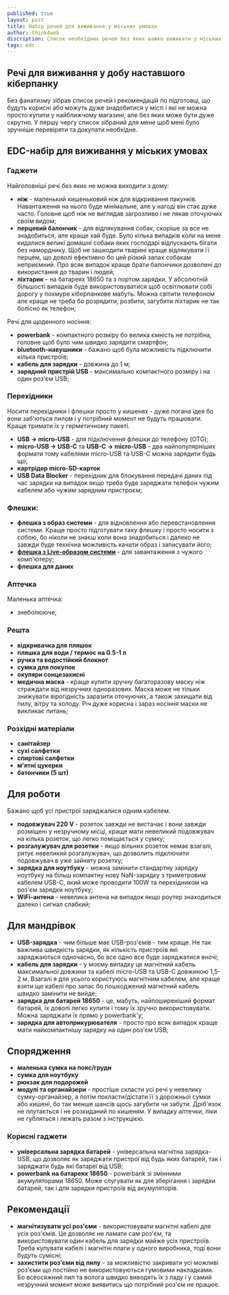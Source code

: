 ```yaml
---
published: true
layout: post
title: Набір речей для виживання у міських умовах
author: think4web
discription: Список необхідних речей без яких важко виживати у міських умовах.
tags: edc 
---
```


## Речі для виживання у добу наставшого кіберпанку

Без фанатизму зібрав список речей і рекомендацій по підготовці, що будуть корисні або можуть дуже знадобитися у місті і які не можна просто купити у найближчому магазині, але без яких може бути дуже скрутно. У першу чергу список зібраний для мене щоб мені було зручніше перевіряти та докупати необхідне.

## EDC-набір для виживання у міських умовах

### Гаджети
Найголовніші речі без яких не можна виходити з дому:
- **ніж** - маленький кишеньковий ніж для відкривання пакунків. Навантаження на нього буде мінімальне, але у нагоді він стає дуже часто. Головне щоб ніж не виглядав загрозливо і не лякав оточуючих своїм видом;
- **перцевий балончик** - для відлякування собак, скоріше за все не знадобиться, але краще хай буде. Було кілька випадків коли на мене кидалися великі домашні собаки яких господарі відпускають бігати без наморднику. Щоб не зашкодити тварині краще відлякувати її перцем, що доволі ефективно бо цей різкий запах собакам неприємний. Про всяк випадок краще брати балончики дозволені до використання до тварин і людей; 
- **ліхтарик** - на батареях 18650 та з портом зарядки. У абсолютній більшості випадків буде використовуватися щоб освітлювати собі дорогу у похмуре кіберпанкове мабуть. Можна світити телефоном але краще не треба бо розрядити, розбити, загубити ліхтарик не так болісно як телефон;

Речі для щоденного носіння:
- **powerbank** - компактного розміру бо велика ємність не потрібна, головне щоб було чим швидко зарядити смартфон; 
- **bluetooth-навушники** - бажано щоб була можливість підключити кілька пристроїв;
- **кабель для зарядки** - довжина до 1 м;
- **зарядний пристрій USB** - максимально компактного розміру і на один роз'єм USB;

### Перехідники
Носити перехідники і флешки просто у кишенях - дуже погана ідея бо вони заб'ються пилом і у потрібний момент не будуть працювати. Краще тримати їх у герметичному пакеті.
- **USB -> micro-USB** - для підключення флешки до телефону (OTG);
- **micro-USB -> USB-C** та **USB-C -> micro-USB** - два найпопулярніших формати тому кабелями micro-USB та USB-C можна зарядити будь що;
- **картрідер micro-SD-карток**
- **USB Data Blocker** - перехідник для блокування передачі даних під час зарядки на випадок якщо треба буде заряджати телефон чужим кабелем або чужим зарядним пристроєм;

### Флешки:
- **флешка з образ системи** - для відновлення або перевстановлення системи. Краще просто підготувати таку флешку і просто носити з собою, бо ніколи не знаєш коли вона знадобиться і далеко не завжди буде технічна можливість качати образ і записувати його;
- **[флешка з Live-образом системи](/Stvorennya-zavantazhuvalnoyi-fleshky-z-Tails/)** - для завантаження з чужого комп'ютеру;
- **флешка для даних**

### Аптечка

Маленька аптечка:
- знеболююче;

### Решта
- **відкривачка для пляшок**
- **пляшка для води / термос на 0.5-1 л**
- **ручка та водостійкий блокнот**
- **сумка для покупок**
- **окуляри сонцезахисні**
- **медична маска** - краще купити зручну багаторазову маску ніж страждати від незручних одноразових. Маска може не тільки знижувати вірогідність заразити оточуючих, а також захищати від пилу, вітру та холоду. Річ дуже корисна і зараз носіння маски не викликає питань;

### Розхідні матеріали
- **санітайзер**
- **сухі салфетки**
- **спиртові салфетки**
- **м'ятні цукерки**
- **батончики (5 шт)**

## Для роботи
Бажано щоб усі пристрої заряджалися одним кабелем.
- **подовжувач 220 V** - розеток завжди не вистачає і вони завжди розміщені у незручному місці, краще мати невеликий подовжувач на кілька розеток, що легко поміщається у сумку;
- **розгалужувач для розетки** - якщо вільних розеток немає взагалі, рятує невеликий розгалужувач, що дозволить підключити подовжувач в уже зайняту розетку;
- **зарядка для ноутбуку** - можна замінити стандартну зарядку ноутбуку на більш компактну нову NaN-зарядку з триметровим кабелем USB-C, який може проводити 100W та перехідником на роз'єм зарядки ноутбуку;
- **WiFi-антена** - невелика антена на випадок якщо роутер знаходиться далеко і сигнал слабкий;

## Для мандрівок
- **USB-зарядка** - чим більше має USB-роз'ємів - тим краще. Не так важлива швидкість зарядки, як кількість пристроїв які заряджаються одночасно, бо все одно все буде заряджатися вночі;
- **кабель для зарядки** - у моєму випадку це магнітний кабель максимальної довжини та кабелі micro-USB та USB-C довжиною 1,5-2 м. Взагалі я для усього користуюсь магнітним кабелем, але краще взяти ще кабелі про запас бо пошкоджений магнітний кабель швидко замінити не вийде; 
- **зарядка для батарей 18650** - це, мабуть, найпоширеніший формат батарей, їх доволі легко купити і тому їх зручно використовувати. Можна заряджати їх прямо у powerbank'у;
- **зарядка для автоприкурювателя** - просто про всяк випадок краще мати найкомпактнішу зарядку на один роз'єм USB;

## Спорядження
- **маленька сумка на пояс/груди**
- **сумка для ноутбуку**
- **рюкзак для подорожей**
- **модулі та органайзери** - простіше скласти усі речі у невелику сумку-органайзер, а потім покласти/дістати її з дорожньої сумки або кишені, бо так менше шансів щось загубити чи забути. Дріб'язок не плутається і не розкиданий по кишеням. У випадку аптечки, ліки не губляться і лежать разом з інструкцією. 

### Корисні гаджети
- **універсальна зарядка батарей** - універсальна магнітна зарядка-USB, що дозволяє як заряджати пристрої від будь яких батарей, так і заряджати будь які батареї від USB;
- **powerbank на батареях 18650** - powerbank зі змінними акумуляторами 18650. Може слугувати як для зберігання і зарядки батарей, так і для зарядки пристроїв від акумуляторів.

## Рекомендації
- **магнітизувати усі роз'єми** - використовувати магнітні кабелі для усіх роз'ємів. Це дозволяє не ламати сам роз'єм, та використовувати один кабель для зарядки майже усіх пристроїв. Треба купувати кабелі і магнітні плаги у одного виробника, тоді вони будуть сумісні;
- **захистити роз'єми від пилу** - за можливістю закривати усі можливі роз'єми що постійно не використовуються гумовими накладками. Бо всеосяжний пил та волога швидко виводять їх з ладу і у самий незручний момент може виявитись що потрібний роз'єм не працює.
